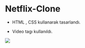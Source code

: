 # Netflix-Clone

- HTML , CSS kullanarak tasarlandı.

- Video tagı kullanıldı.


<img src="Netflix Clone.mov">